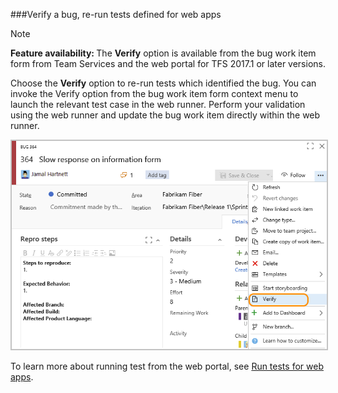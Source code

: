 
<a id="verify-bug">  </a>
###Verify a bug, re-run tests defined for web apps 

>[!NOTE]   
><b>Feature availability: </b>The **Verify** option is available from the bug work item form from Team Services and the web portal for TFS 2017.1 or later versions.  

Choose the **Verify** option to re-run tests which identified the bug. You can invoke the Verify option from the bug work item form context menu to launch the relevant test case in the web runner. Perform your validation using the web runner and update the bug work item directly within the web runner.

<img src="../_shared/_img/verify-bug-menu-option.png" alt="Team Services, Bug work item form, Actions menu, Verify option" style="border: 2px solid #C3C3C3;" />  
 
To learn more about running test from the web portal, see [Run tests for web apps](../../manual-test/getting-started/run-manual-tests.md).
